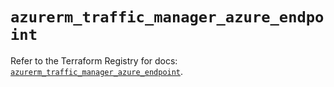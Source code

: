 # `azurerm_traffic_manager_azure_endpoint`

Refer to the Terraform Registry for docs: [`azurerm_traffic_manager_azure_endpoint`](https://registry.terraform.io/providers/hashicorp/azurerm/3.87.0/docs/resources/traffic_manager_azure_endpoint).
